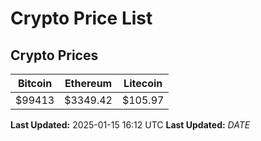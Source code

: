 # Crypto Price List

## Crypto Prices
| Bitcoin | Ethereum | Litecoin |
| ------- | -------- | -------- |
| $99413 | $3349.42 | $105.97 |
**Last Updated:** 2025-01-15 16:12 UTC
**Last Updated:** $DATE$
